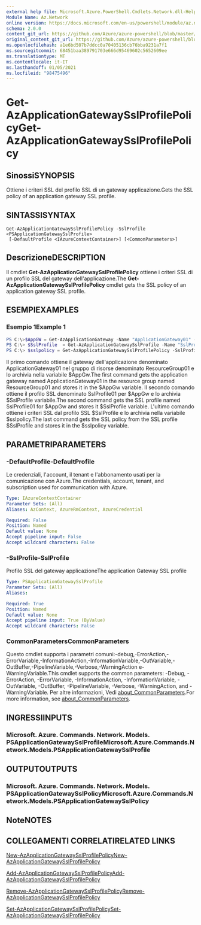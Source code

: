 ```yaml
---
external help file: Microsoft.Azure.PowerShell.Cmdlets.Network.dll-Help.xml
Module Name: Az.Network
online version: https://docs.microsoft.com/en-us/powershell/module/az.network/get-azapplicationgatewaysslprofilepolicy
schema: 2.0.0
content_git_url: https://github.com/Azure/azure-powershell/blob/master/src/Network/Network/help/Get-AzApplicationGatewaySslProfilePolicy.md
original_content_git_url: https://github.com/Azure/azure-powershell/blob/master/src/Network/Network/help/Get-AzApplicationGatewaySslProfilePolicy.md
ms.openlocfilehash: a1e6bd507b7ddcc0a70405136cb76bba9231a7f1
ms.sourcegitcommit: 68451baa389791703e666d95469602c5652609ee
ms.translationtype: MT
ms.contentlocale: it-IT
ms.lasthandoff: 01/05/2021
ms.locfileid: "98475496"
---
```

# <span data-ttu-id="f1986-101">Get-AzApplicationGatewaySslProfilePolicy</span><span class="sxs-lookup"><span data-stu-id="f1986-101">Get-AzApplicationGatewaySslProfilePolicy</span></span>

## <span data-ttu-id="f1986-102">Sinossi</span><span class="sxs-lookup"><span data-stu-id="f1986-102">SYNOPSIS</span></span>
<span data-ttu-id="f1986-103">Ottiene i criteri SSL del profilo SSL di un gateway applicazione.</span><span class="sxs-lookup"><span data-stu-id="f1986-103">Gets the SSL policy of an application gateway SSL profile.</span></span>

## <span data-ttu-id="f1986-104">SINTASSI</span><span class="sxs-lookup"><span data-stu-id="f1986-104">SYNTAX</span></span>

```
Get-AzApplicationGatewaySslProfilePolicy -SslProfile <PSApplicationGatewaySslProfile>
 [-DefaultProfile <IAzureContextContainer>] [<CommonParameters>]
```

## <span data-ttu-id="f1986-105">Descrizione</span><span class="sxs-lookup"><span data-stu-id="f1986-105">DESCRIPTION</span></span>
<span data-ttu-id="f1986-106">Il cmdlet **Get-AzApplicationGatewaySslProfilePolicy** ottiene i criteri SSL di un profilo SSL del gateway dell'applicazione.</span><span class="sxs-lookup"><span data-stu-id="f1986-106">The **Get-AzApplicationGatewaySslProfilePolicy** cmdlet gets the SSL policy of an application gateway SSL profile.</span></span>

## <span data-ttu-id="f1986-107">ESEMPI</span><span class="sxs-lookup"><span data-stu-id="f1986-107">EXAMPLES</span></span>

### <span data-ttu-id="f1986-108">Esempio 1</span><span class="sxs-lookup"><span data-stu-id="f1986-108">Example 1</span></span>
```powershell
PS C:\>$AppGW = Get-AzApplicationGateway -Name "ApplicationGateway01" -ResourceGroupName "ResourceGroup01"
PS C:\> $SslProfile  = Get-AzApplicationGatewaySslProfile -Name "SslProfile01" -ApplicationGateway $AppGw
PS C:\> $sslpolicy = Get-AzApplicationGatewaySslProfilePolicy -SslProfile $SslProfile
```

<span data-ttu-id="f1986-109">Il primo comando ottiene il gateway dell'applicazione denominato ApplicationGateway01 nel gruppo di risorse denominato ResourceGroup01 e lo archivia nella variabile $AppGw.</span><span class="sxs-lookup"><span data-stu-id="f1986-109">The first command gets the application gateway named ApplicationGateway01 in the resource group named ResourceGroup01 and stores it in the $AppGw variable.</span></span> <span data-ttu-id="f1986-110">Il secondo comando ottiene il profilo SSL denominato SslProfile01 per $AppGw e lo archivia $SslProfile variabile.</span><span class="sxs-lookup"><span data-stu-id="f1986-110">The second command gets the SSL profile named SslProfile01 for $AppGw and stores it $SslProfile variable.</span></span> <span data-ttu-id="f1986-111">L'ultimo comando ottiene i criteri SSL dal profilo SSL $SslProfile e lo archivia nella variabile $sslpolicy.</span><span class="sxs-lookup"><span data-stu-id="f1986-111">The last command gets the SSL policy from the SSL profile $SslProfile and stores it in the $sslpolicy variable.</span></span>

## <span data-ttu-id="f1986-112">PARAMETRI</span><span class="sxs-lookup"><span data-stu-id="f1986-112">PARAMETERS</span></span>

### <span data-ttu-id="f1986-113">-DefaultProfile</span><span class="sxs-lookup"><span data-stu-id="f1986-113">-DefaultProfile</span></span>
<span data-ttu-id="f1986-114">Le credenziali, l'account, il tenant e l'abbonamento usati per la comunicazione con Azure.</span><span class="sxs-lookup"><span data-stu-id="f1986-114">The credentials, account, tenant, and subscription used for communication with Azure.</span></span>

```yaml
Type: IAzureContextContainer
Parameter Sets: (All)
Aliases: AzContext, AzureRmContext, AzureCredential

Required: False
Position: Named
Default value: None
Accept pipeline input: False
Accept wildcard characters: False
```

### <span data-ttu-id="f1986-115">-SslProfile</span><span class="sxs-lookup"><span data-stu-id="f1986-115">-SslProfile</span></span>
<span data-ttu-id="f1986-116">Profilo SSL del gateway applicazione</span><span class="sxs-lookup"><span data-stu-id="f1986-116">The application Gateway SSL profile</span></span>

```yaml
Type: PSApplicationGatewaySslProfile
Parameter Sets: (All)
Aliases:

Required: True
Position: Named
Default value: None
Accept pipeline input: True (ByValue)
Accept wildcard characters: False
```

### <span data-ttu-id="f1986-117">CommonParameters</span><span class="sxs-lookup"><span data-stu-id="f1986-117">CommonParameters</span></span>
<span data-ttu-id="f1986-118">Questo cmdlet supporta i parametri comuni:-debug,-ErrorAction,-ErrorVariable,-InformationAction,-InformationVariable,-OutVariable,-OutBuffer,-PipelineVariable,-Verbose,-WarningAction e-WarningVariable.</span><span class="sxs-lookup"><span data-stu-id="f1986-118">This cmdlet supports the common parameters: -Debug, -ErrorAction, -ErrorVariable, -InformationAction, -InformationVariable, -OutVariable, -OutBuffer, -PipelineVariable, -Verbose, -WarningAction, and -WarningVariable.</span></span> <span data-ttu-id="f1986-119">Per altre informazioni, Vedi [about_CommonParameters](http://go.microsoft.com/fwlink/?LinkID=113216).</span><span class="sxs-lookup"><span data-stu-id="f1986-119">For more information, see [about_CommonParameters](http://go.microsoft.com/fwlink/?LinkID=113216).</span></span>

## <span data-ttu-id="f1986-120">INGRESSI</span><span class="sxs-lookup"><span data-stu-id="f1986-120">INPUTS</span></span>

### <span data-ttu-id="f1986-121">Microsoft. Azure. Commands. Network. Models. PSApplicationGatewaySslProfile</span><span class="sxs-lookup"><span data-stu-id="f1986-121">Microsoft.Azure.Commands.Network.Models.PSApplicationGatewaySslProfile</span></span>

## <span data-ttu-id="f1986-122">OUTPUT</span><span class="sxs-lookup"><span data-stu-id="f1986-122">OUTPUTS</span></span>

### <span data-ttu-id="f1986-123">Microsoft. Azure. Commands. Network. Models. PSApplicationGatewaySslPolicy</span><span class="sxs-lookup"><span data-stu-id="f1986-123">Microsoft.Azure.Commands.Network.Models.PSApplicationGatewaySslPolicy</span></span>

## <span data-ttu-id="f1986-124">Note</span><span class="sxs-lookup"><span data-stu-id="f1986-124">NOTES</span></span>

## <span data-ttu-id="f1986-125">COLLEGAMENTI CORRELATI</span><span class="sxs-lookup"><span data-stu-id="f1986-125">RELATED LINKS</span></span>

[<span data-ttu-id="f1986-126">New-AzApplicationGatewaySslProfilePolicy</span><span class="sxs-lookup"><span data-stu-id="f1986-126">New-AzApplicationGatewaySslProfilePolicy</span></span>](./New-AzApplicationGatewaySslProfilePolicy.md)

[<span data-ttu-id="f1986-127">Add-AzApplicationGatewaySslProfilePolicy</span><span class="sxs-lookup"><span data-stu-id="f1986-127">Add-AzApplicationGatewaySslProfilePolicy</span></span>](./Add-AzApplicationGatewaySslProfilePolicy.md)

[<span data-ttu-id="f1986-128">Remove-AzApplicationGatewaySslProfilePolicy</span><span class="sxs-lookup"><span data-stu-id="f1986-128">Remove-AzApplicationGatewaySslProfilePolicy</span></span>](./Remove-AzApplicationGatewaySslProfilePolicy.md)

[<span data-ttu-id="f1986-129">Set-AzApplicationGatewaySslProfilePolicy</span><span class="sxs-lookup"><span data-stu-id="f1986-129">Set-AzApplicationGatewaySslProfilePolicy</span></span>](./Set-AzApplicationGatewaySslProfilePolicy.md)